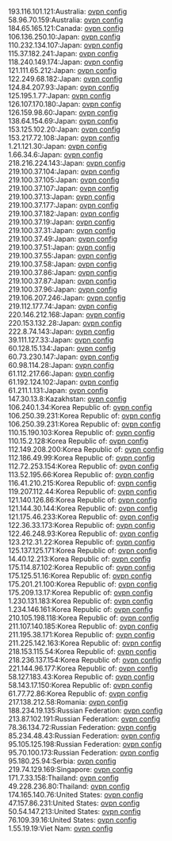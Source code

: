 193.116.101.121:Australia: [ovpn config](vpn/193_116_101_121.ovpn)  
58.96.70.159:Australia: [ovpn config](vpn/58_96_70_159.ovpn)  
184.65.165.121:Canada: [ovpn config](vpn/184_65_165_121.ovpn)  
106.136.250.10:Japan: [ovpn config](vpn/106_136_250_10.ovpn)  
110.232.134.107:Japan: [ovpn config](vpn/110_232_134_107.ovpn)  
115.37.182.241:Japan: [ovpn config](vpn/115_37_182_241.ovpn)  
118.240.149.174:Japan: [ovpn config](vpn/118_240_149_174.ovpn)  
121.111.65.212:Japan: [ovpn config](vpn/121_111_65_212.ovpn)  
122.249.68.182:Japan: [ovpn config](vpn/122_249_68_182.ovpn)  
124.84.207.93:Japan: [ovpn config](vpn/124_84_207_93.ovpn)  
125.195.1.77:Japan: [ovpn config](vpn/125_195_1_77.ovpn)  
126.107.170.180:Japan: [ovpn config](vpn/126_107_170_180.ovpn)  
126.159.98.60:Japan: [ovpn config](vpn/126_159_98_60.ovpn)  
138.64.154.69:Japan: [ovpn config](vpn/138_64_154_69.ovpn)  
153.125.102.20:Japan: [ovpn config](vpn/153_125_102_20.ovpn)  
153.217.72.108:Japan: [ovpn config](vpn/153_217_72_108.ovpn)  
1.21.121.30:Japan: [ovpn config](vpn/1_21_121_30.ovpn)  
1.66.34.6:Japan: [ovpn config](vpn/1_66_34_6.ovpn)  
218.216.224.143:Japan: [ovpn config](vpn/218_216_224_143.ovpn)  
219.100.37.104:Japan: [ovpn config](vpn/219_100_37_104.ovpn)  
219.100.37.105:Japan: [ovpn config](vpn/219_100_37_105.ovpn)  
219.100.37.107:Japan: [ovpn config](vpn/219_100_37_107.ovpn)  
219.100.37.13:Japan: [ovpn config](vpn/219_100_37_13.ovpn)  
219.100.37.177:Japan: [ovpn config](vpn/219_100_37_177.ovpn)  
219.100.37.182:Japan: [ovpn config](vpn/219_100_37_182.ovpn)  
219.100.37.19:Japan: [ovpn config](vpn/219_100_37_19.ovpn)  
219.100.37.31:Japan: [ovpn config](vpn/219_100_37_31.ovpn)  
219.100.37.49:Japan: [ovpn config](vpn/219_100_37_49.ovpn)  
219.100.37.51:Japan: [ovpn config](vpn/219_100_37_51.ovpn)  
219.100.37.55:Japan: [ovpn config](vpn/219_100_37_55.ovpn)  
219.100.37.58:Japan: [ovpn config](vpn/219_100_37_58.ovpn)  
219.100.37.86:Japan: [ovpn config](vpn/219_100_37_86.ovpn)  
219.100.37.87:Japan: [ovpn config](vpn/219_100_37_87.ovpn)  
219.100.37.96:Japan: [ovpn config](vpn/219_100_37_96.ovpn)  
219.106.207.246:Japan: [ovpn config](vpn/219_106_207_246.ovpn)  
219.112.177.74:Japan: [ovpn config](vpn/219_112_177_74.ovpn)  
220.146.212.168:Japan: [ovpn config](vpn/220_146_212_168.ovpn)  
220.153.132.28:Japan: [ovpn config](vpn/220_153_132_28.ovpn)  
222.8.74.143:Japan: [ovpn config](vpn/222_8_74_143.ovpn)  
39.111.127.33:Japan: [ovpn config](vpn/39_111_127_33.ovpn)  
60.128.15.134:Japan: [ovpn config](vpn/60_128_15_134.ovpn)  
60.73.230.147:Japan: [ovpn config](vpn/60_73_230_147.ovpn)  
60.98.114.28:Japan: [ovpn config](vpn/60_98_114_28.ovpn)  
61.112.217.66:Japan: [ovpn config](vpn/61_112_217_66.ovpn)  
61.192.124.102:Japan: [ovpn config](vpn/61_192_124_102.ovpn)  
61.211.1.131:Japan: [ovpn config](vpn/61_211_1_131.ovpn)  
147.30.13.8:Kazakhstan: [ovpn config](vpn/147_30_13_8.ovpn)  
106.240.1.34:Korea Republic of: [ovpn config](vpn/106_240_1_34.ovpn)  
106.250.39.231:Korea Republic of: [ovpn config](vpn/106_250_39_231.ovpn)  
106.250.39.231:Korea Republic of: [ovpn config](vpn/106_250_39_231.ovpn)  
110.15.190.103:Korea Republic of: [ovpn config](vpn/110_15_190_103.ovpn)  
110.15.2.128:Korea Republic of: [ovpn config](vpn/110_15_2_128.ovpn)  
112.149.208.200:Korea Republic of: [ovpn config](vpn/112_149_208_200.ovpn)  
112.186.49.99:Korea Republic of: [ovpn config](vpn/112_186_49_99.ovpn)  
112.72.253.154:Korea Republic of: [ovpn config](vpn/112_72_253_154.ovpn)  
113.52.195.66:Korea Republic of: [ovpn config](vpn/113_52_195_66.ovpn)  
116.41.210.215:Korea Republic of: [ovpn config](vpn/116_41_210_215.ovpn)  
119.207.112.44:Korea Republic of: [ovpn config](vpn/119_207_112_44.ovpn)  
121.140.126.86:Korea Republic of: [ovpn config](vpn/121_140_126_86.ovpn)  
121.144.30.144:Korea Republic of: [ovpn config](vpn/121_144_30_144.ovpn)  
121.175.46.233:Korea Republic of: [ovpn config](vpn/121_175_46_233.ovpn)  
122.36.33.173:Korea Republic of: [ovpn config](vpn/122_36_33_173.ovpn)  
122.46.248.93:Korea Republic of: [ovpn config](vpn/122_46_248_93.ovpn)  
123.212.31.22:Korea Republic of: [ovpn config](vpn/123_212_31_22.ovpn)  
125.137.125.171:Korea Republic of: [ovpn config](vpn/125_137_125_171.ovpn)  
14.40.12.213:Korea Republic of: [ovpn config](vpn/14_40_12_213.ovpn)  
175.114.87.102:Korea Republic of: [ovpn config](vpn/175_114_87_102.ovpn)  
175.125.51.16:Korea Republic of: [ovpn config](vpn/175_125_51_16.ovpn)  
175.201.21.100:Korea Republic of: [ovpn config](vpn/175_201_21_100.ovpn)  
175.209.13.17:Korea Republic of: [ovpn config](vpn/175_209_13_17.ovpn)  
1.230.131.183:Korea Republic of: [ovpn config](vpn/1_230_131_183.ovpn)  
1.234.146.161:Korea Republic of: [ovpn config](vpn/1_234_146_161.ovpn)  
210.105.198.118:Korea Republic of: [ovpn config](vpn/210_105_198_118.ovpn)  
211.107.140.185:Korea Republic of: [ovpn config](vpn/211_107_140_185.ovpn)  
211.195.38.171:Korea Republic of: [ovpn config](vpn/211_195_38_171.ovpn)  
211.225.142.163:Korea Republic of: [ovpn config](vpn/211_225_142_163.ovpn)  
218.153.115.54:Korea Republic of: [ovpn config](vpn/218_153_115_54.ovpn)  
218.236.137.154:Korea Republic of: [ovpn config](vpn/218_236_137_154.ovpn)  
221.144.96.177:Korea Republic of: [ovpn config](vpn/221_144_96_177.ovpn)  
58.127.183.43:Korea Republic of: [ovpn config](vpn/58_127_183_43.ovpn)  
58.143.17.150:Korea Republic of: [ovpn config](vpn/58_143_17_150.ovpn)  
61.77.72.86:Korea Republic of: [ovpn config](vpn/61_77_72_86.ovpn)  
217.138.212.58:Romania: [ovpn config](vpn/217_138_212_58.ovpn)  
188.234.19.135:Russian Federation: [ovpn config](vpn/188_234_19_135.ovpn)  
213.87.102.191:Russian Federation: [ovpn config](vpn/213_87_102_191.ovpn)  
78.36.134.72:Russian Federation: [ovpn config](vpn/78_36_134_72.ovpn)  
85.234.48.43:Russian Federation: [ovpn config](vpn/85_234_48_43.ovpn)  
95.105.125.198:Russian Federation: [ovpn config](vpn/95_105_125_198.ovpn)  
95.70.100.173:Russian Federation: [ovpn config](vpn/95_70_100_173.ovpn)  
95.180.25.94:Serbia: [ovpn config](vpn/95_180_25_94.ovpn)  
219.74.129.169:Singapore: [ovpn config](vpn/219_74_129_169.ovpn)  
171.7.33.158:Thailand: [ovpn config](vpn/171_7_33_158.ovpn)  
49.228.236.80:Thailand: [ovpn config](vpn/49_228_236_80.ovpn)  
174.165.140.76:United States: [ovpn config](vpn/174_165_140_76.ovpn)  
47.157.86.231:United States: [ovpn config](vpn/47_157_86_231.ovpn)  
50.54.147.213:United States: [ovpn config](vpn/50_54_147_213.ovpn)  
76.109.39.16:United States: [ovpn config](vpn/76_109_39_16.ovpn)  
1.55.19.19:Viet Nam: [ovpn config](vpn/1_55_19_19.ovpn)  
